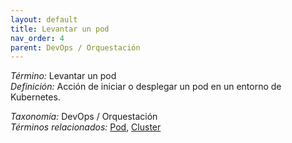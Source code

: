 ```yaml
---
layout: default
title: Levantar un pod
nav_order: 4
parent: DevOps / Orquestación
---
```


*Término:* Levantar un pod  
*Definición:* Acción de iniciar o desplegar un pod en un entorno de Kubernetes.

*Taxonomía:* DevOps / Orquestación  
*Términos relacionados:* [Pod](https://maleniski.github.io/diccionario-angl-tec-mx/docs/alfabeticamente/P/pod/), [Cluster](https://maleniski.github.io/diccionario-angl-tec-mx/docs/alfabeticamente/C/cluster/)
